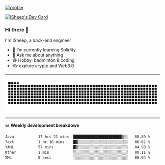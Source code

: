 [![profile](https://user-images.githubusercontent.com/54968314/208005045-e4b42f3b-833d-4242-bfcc-e764865553a2.svg)](https://www.calligrapher.ai/)

<a href="https://app.daily.dev/linziyang1106"><img src="https://api.daily.dev/devcards/v2/i4Spwx5Skx5FpTqWcwoit.png?r=kgx&type=wide" width="652" alt="ISheep's Dev Card"/></a>

### Hi there 🐏

I'm ISheep, a back-end engineer

- 🔭 I’m currently learning Solidity
- 💬 Ask me about anything
- 😄 Hobby: badminton & coding
- 👓 explore crypto and Web3.0

-------

![](https://raw.githubusercontent.com/ISheepp/ISheepp/output/github-contribution-grid-snake.svg)

-------

📊 **Weekly development breakdown**
<!--START_SECTION:waka-->

```txt
Java           17 hrs 21 mins  ██████████████████████▒░░   88.89 %
Text           1 hr 10 mins    █▓░░░░░░░░░░░░░░░░░░░░░░░   06.02 %
YAML           57 mins         █▒░░░░░░░░░░░░░░░░░░░░░░░   04.90 %
Other          1 min           ░░░░░░░░░░░░░░░░░░░░░░░░░   00.11 %
XML            0 secs          ░░░░░░░░░░░░░░░░░░░░░░░░░   00.04 %
```

<!--END_SECTION:waka-->

